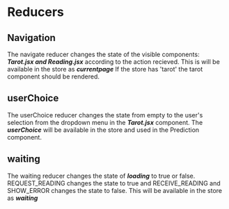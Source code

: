 # Reducers

## Navigation
The navigate reducer changes the state of the visible components: ***Tarot.jsx and Reading.jsx*** according to the action recieved. This is will be available in the store as ***currentpage***
If the store has 'tarot' the tarot component should be rendered.

## userChoice
The userChoice reducer changes the state from empty to the user's selection from the dropdown menu in the ***Tarot.jsx*** component.
The ***userChoice*** will be available in the store and used in the Prediction component.

## waiting
The waiting reducer changes the state of ***loading*** to true or false.
REQUEST_READING changes the state to true and RECEIVE_READING and SHOW_ERROR changes the state to false. This will be available in the store as ***waiting***
